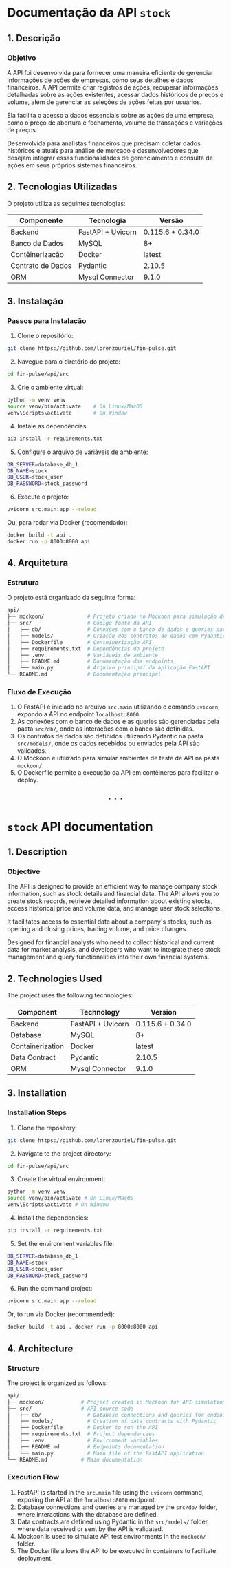# Documentação da API `stock`

## 1. Descrição

### Objetivo
A API foi desenvolvida para fornecer uma maneira eficiente de gerenciar informações de ações de empresas, como seus detalhes e dados financeiros. A API permite criar registros de ações, recuperar informações detalhadas sobre as ações existentes, acessar dados históricos de preços e volume, além de gerenciar as seleções de ações feitas por usuários.

Ela facilita o acesso a dados essenciais sobre as ações de uma empresa, como o preço de abertura e fechamento, volume de transações e variações de preços.

Desenvolvida para analistas financeiros que precisam coletar dados históricos e atuais para análise de mercado e desenvolvedores que desejam integrar essas funcionalidades de gerenciamento e consulta de ações em seus próprios sistemas financeiros.


## 2. Tecnologias Utilizadas
O projeto utiliza as seguintes tecnologias:

| Componente        | Tecnologia             | Versão           |
|-------------------|------------------------|------------------|
| Backend           | FastAPI + Uvicorn      | 0.115.6 + 0.34.0 |
| Banco de Dados    | MySQL                  | 8+               |
| Contêinerização   | Docker                 | latest           |
| Contrato de Dados | Pydantic               | 2.10.5           |
| ORM               | Mysql Connector        | 9.1.0            |

## 3. Instalação

### Passos para Instalação

1. Clone o repositório:
```sh
git clone https://github.com/lorenzouriel/fin-pulse.git
```

2. Navegue para o diretório do projeto:
```sh
cd fin-pulse/api/src
```

3. Crie o ambiente virtual:
```sh
python -m venv venv
source venv/bin/activate    # On Linux/MacOS
venv\Scripts\activate       # On Window
```

4. Instale as dependências:
```sh
pip install -r requirements.txt
```

5. Configure o arquivo de variáveis de ambiente:
```sh
DB_SERVER=database_db_1
DB_NAME=stock
DB_USER=stock_user
DB_PASSWORD=stock_password
```

6. Execute o projeto:
```sh
uvicorn src.main:app --reload
```

Ou, para rodar via Docker (recomendado):
```sh
docker build -t api .
docker run -p 8000:8000 api
```

## 4. Arquitetura

### Estrutura
O projeto está organizado da seguinte forma:
```sh
api/
├── mockoon/              # Projeto criado no Mockoon para simulação de API
├── src/                  # Código-fonte da API
│   ├── db/               # Conexões com o banco de dados e queries para os endpoints
│   ├── models/           # Criação dos contratos de dados com Pydantic
│   ├── Dockerfile        # Conteinerização API
│   ├── requirements.txt  # Dependências do projeto
│   ├── .env              # Variáveis de ambiente
│   ├── README.md         # Documentação dos endpoints
│   └── main.py           # Arquivo principal da aplicação FastAPI
└── README.md             # Documentação principal
```

### Fluxo de Execução
1. O FastAPI é iniciado no arquivo `src.main` utilizando o comando `uvicorn`, expondo a API no endpoint `localhost:8000`.
2. As conexões com o banco de dados e as queries são gerenciadas pela pasta `src/db/`, onde as interações com o banco são definidas.
3. Os contratos de dados são definidos utilizando Pydantic na pasta `src/models/`, onde os dados recebidos ou enviados pela API são validados.
4. O Mockoon é utilizado para simular ambientes de teste de API na pasta `mockoon/`.
5. O Dockerfile permite a execução da API em contêineres para facilitar o deploy.


<div style="text-align: center; font-size: 24px;">
  . . . 
</div>

# `stock` API documentation

## 1. Description

### Objective
The API is designed to provide an efficient way to manage company stock information, such as stock details and financial data. The API allows you to create stock records, retrieve detailed information about existing stocks, access historical price and volume data, and manage user stock selections.

It facilitates access to essential data about a company's stocks, such as opening and closing prices, trading volume, and price changes.

Designed for financial analysts who need to collect historical and current data for market analysis, and developers who want to integrate these stock management and query functionalities into their own financial systems.

## 2. Technologies Used
The project uses the following technologies:

| Component         | Technology        | Version          |
|-------------------|-------------------|------------------|
| Backend           | FastAPI + Uvicorn | 0.115.6 + 0.34.0 |
| Database          | MySQL             | 8+               |
| Containerization  | Docker            | latest           |
| Data Contract     | Pydantic          | 2.10.5           |
| ORM               | Mysql Connector   | 9.1.0            |

## 3. Installation

### Installation Steps

1. Clone the repository:
```sh
git clone https://github.com/lorenzouriel/fin-pulse.git
```

2. Navigate to the project directory:
```sh
cd fin-pulse/api/src
```

3. Create the virtual environment:
```sh
python -m venv venv
source venv/bin/activate # On Linux/MacOS
venv\Scripts\activate # On Window
```

4. Install the dependencies:
```sh
pip install -r requirements.txt
```

5. Set the environment variables file:
```sh
DB_SERVER=database_db_1
DB_NAME=stock
DB_USER=stock_user
DB_PASSWORD=stock_password
```

6. Run the command project:
```sh
uvicorn src.main:app --reload
```

Or, to run via Docker (recommended):
```sh
docker build -t api . docker run -p 8000:8000 api
```

## 4. Architecture

### Structure
The project is organized as follows:
```sh
api/
├── mockoon/            # Project created in Mockoon for API simulation
├── src/                # API source code
│   ├── db/               # Database connections and queries for endpoints
│   ├── models/           # Creation of data contracts with Pydantic
│   ├── Dockerfile        # Docker to run the API
│   ├── requirements.txt  # Project dependencies
│   ├── .env              # Environment variables
│   ├── README.md         # Endpoints documentation
│   └── main.py           # Main file of the FastAPI application
└── README.md           # Main documentation
```

### Execution Flow
1. FastAPI is started in the `src.main` file using the `uvicorn` command, exposing the API at the `localhost:8000` endpoint.
2. Database connections and queries are managed by the `src/db/` folder, where interactions with the database are defined.
3. Data contracts are defined using Pydantic in the `src/models/` folder, where data received or sent by the API is validated.
4. Mockoon is used to simulate API test environments in the `mockoon/` folder.
5. The Dockerfile allows the API to be executed in containers to facilitate deployment.
